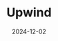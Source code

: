---  
layout: startup_page  
title: "Upwind"  
id: "upwind.io"  
permalink: "/upwindupwind.io12022024/"  
website: "https://www.upwind.io/"  
funding_round: "Series A"  
funding_amount: "$100M"  
investors: "Craft Ventures, TCV, Alta Park Capital, Greylock, Cyberstarts, Leaders Fund, Sheva Fund, Penny Jar"  
about: "Upwind is a cybersecurity startup focusing on \"runtime\" security, prioritizing real-time alerts and remediation of threats and vulnerabilities in active services. Its platform aims to reduce alert overload by 90%, focusing on the most critical issues and covering areas like CSPM, CWPP, CDR, and API security. This allows organizations to efficiently manage cloud security in the face of increasing complexity."  
markets: "Cybersecurity, Cloud Security, Computer and Network Security"  
hq: "San Francisco, California, United States"  
founded_year: "2022"  
linkedin: "https://www.linkedin.com/company/upwindsecurity"  
twitter: "http://twitter.com/upwindsolutions"  
instagram: ""  
facebook: "http://www.facebook.com/pages/UpWind+Solutions/613802271968551"  
crunchbase: "https://www.crunchbase.com/organization/upwind-security?utm_source=linkedin&utm_medium=referral&utm_campaign=linkedin_companies&utm_content=profile_cta_anon&trk=funding_crunchbase"  
pitchbook: "https://pitchbook.com/profiles/company/50962-69"  

date_display: "02-Dec-2024"  
date: "2024-12-02"

# SEO Optimization  
meta_title: "Upwind - Series A Funding ($100M)"  
meta_description: "Upwind, Upwind is a cybersecurity startup focusing on \"runtime\" security, prioritizing real-time alerts and remediation of threats and vulnerabilities in ac..."  
meta_keywords: "Upwind, Cybersecurity, Cloud Security, Computer and Network Security, Series A funding"  
canonical_url: "https://startup.projectstartups.com/upwindupwind.io12022024/"  
---